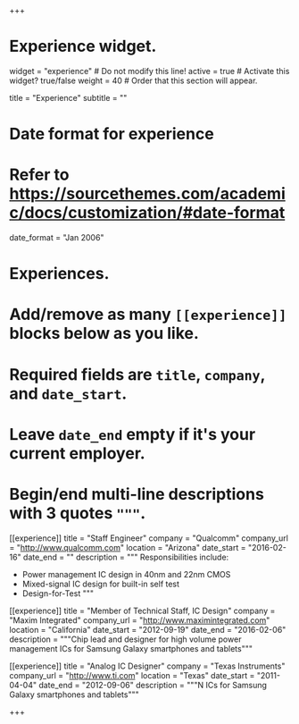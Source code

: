 +++
# Experience widget.
widget = "experience"  # Do not modify this line!
active = true  # Activate this widget? true/false
weight = 40  # Order that this section will appear.

title = "Experience"
subtitle = ""

# Date format for experience
#   Refer to https://sourcethemes.com/academic/docs/customization/#date-format
date_format = "Jan 2006"

# Experiences.
#   Add/remove as many `[[experience]]` blocks below as you like.
#   Required fields are `title`, `company`, and `date_start`.
#   Leave `date_end` empty if it's your current employer.
#   Begin/end multi-line descriptions with 3 quotes `"""`.
[[experience]]
  title = "Staff Engineer"
  company = "Qualcomm"
  company_url = "http://www.qualcomm.com"
  location = "Arizona"
  date_start = "2016-02-16"
  date_end = ""
  description = """
  Responsibilities include:

  * Power management IC design in 40nm and 22nm CMOS
  * Mixed-signal IC design for built-in self test
  * Design-for-Test
  """

[[experience]]
  title = "Member of Technical Staff, IC Design"
  company = "Maxim Integrated"
  company_url = "http://www.maximintegrated.com"
  location = "California"
  date_start = "2012-09-19"
  date_end = "2016-02-06"
  description = """Chip lead and designer for high volume power management ICs for Samsung Galaxy smartphones and tablets"""

[[experience]]
  title = "Analog IC Designer"
  company = "Texas Instruments"
  company_url = "http://www.ti.com"
  location = "Texas"
  date_start = "2011-04-04"
  date_end = "2012-09-06"
  description = """N ICs for Samsung Galaxy smartphones and tablets"""

+++
